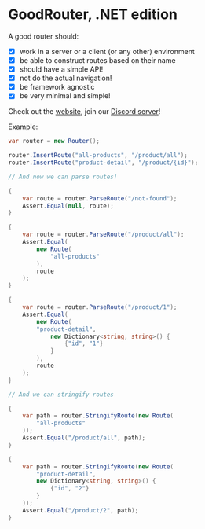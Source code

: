 # GoodRouter, .NET edition

A good router should:

- [x] work in a server or a client (or any other) environment
- [x] be able to construct routes based on their name
- [x] should have a simple API!
- [x] not do the actual navigation!
- [x] be framework agnostic
- [x] be very minimal and simple!

Check out the [website](https://www.goodrouter.org), join our [Discord server](https://discord.gg/BJ8v7xTq8d)!

Example:

```csharp
var router = new Router();

router.InsertRoute("all-products", "/product/all");
router.InsertRoute("product-detail", "/product/{id}");

// And now we can parse routes!

{
    var route = router.ParseRoute("/not-found");
    Assert.Equal(null, route);
}

{
    var route = router.ParseRoute("/product/all");
    Assert.Equal(
        new Route(
            "all-products"
        ),
        route
    );
}

{
    var route = router.ParseRoute("/product/1");
    Assert.Equal(
        new Route(
        "product-detail",
            new Dictionary<string, string>() {
                {"id", "1"}
            }
        ),
        route
    );
}

// And we can stringify routes

{
    var path = router.StringifyRoute(new Route(
        "all-products"
    ));
    Assert.Equal("/product/all", path);
}

{
    var path = router.StringifyRoute(new Route(
        "product-detail",
        new Dictionary<string, string>() {
            {"id", "2"}
        }
    ));
    Assert.Equal("/product/2", path);
}
```
